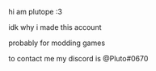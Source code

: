 hi am plutope :3

idk why i made this account

probably for modding games

to contact me my discord is @Pluto#0670
